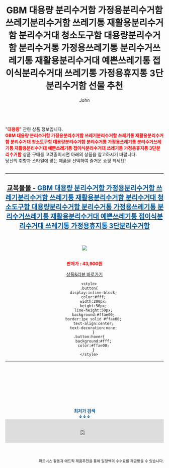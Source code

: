 ﻿---
layout: post
title:  "GBM 대용량 분리수거함 가정용분리수거함 쓰레기분리수거함 쓰레기통 재활용분리수거함 분리수거대 청소도구함 대용량분리수거함 분리수거통 가정용쓰레기통 분리수거쓰레기통 재활용분리수거대 예쁜쓰레기통 접이식분리수거대 쓰레기통 가정용휴지통 3단분리수거함 선물 추천"
author: John
categories: [ 대용량 ]
tags: [ 대용량 파일 전송, 대용량 동영상 용량 줄이기, 대용량 보조배터리, 대용량 파일 공유, 대용량 mkv mp4 변환, 대용량 pdf 용량 줄이기, 대용량 과자, 대용량 메일 전송, 대용량 과자 추천, 대용량 usb ]
image: https://gyobokmall.co.kr/web/product/medium/202111/60a79a148b9e89d3ad4a400013cf61e3.jpg 
description: "GBM 대용량 분리수거함 가정용분리수거함 쓰레기분리수거함 쓰레기통 재활용분리수거함 분리수거대 청소도구함 대용량분리수거함 분리수거통 가정용쓰레기통 분리수거쓰레기통 재활용분리수거대 예쁜쓰레기통 접이식분리수거대 쓰레기통 가정용휴지통 3단분리수거함 선물 추천 관련 상품으로 가장 고객 선호도가 높은 제품입니다."
toc: true
toc_sticky: true
---

<br>
"<b><font color='#ff0000'>대용량</font></b>" 관련 상품 정보입니다.
<br>
<b><font color='#ff0000'>GBM 대용량 분리수거함 가정용분리수거함 쓰레기분리수거함 쓰레기통 재활용분리수거함 분리수거대 청소도구함 대용량분리수거함 분리수거통 가정용쓰레기통 분리수거쓰레기통 재활용분리수거대 예쁜쓰레기통 접이식분리수거대 쓰레기통 가정용휴지통 3단분리수거함</font></b> 상품 구매를 고려중이시면 아래의 상품을 참고하시기 바랍니다.
<br>
당신의 취향과 스타일에 맞는 제품을 선택하여 즐거운 쇼핑 되세요!
<br><br>
<hr>
<p>
    
<center><h2><a href="https://nico.kr/WXBOsZ" target="_blank"><b>교복몰몰 - <font color='#01579B'>GBM 대용량 분리수거함 가정용분리수거함 쓰레기분리수거함 쓰레기통 재활용분리수거함 분리수거대 청소도구함 대용량분리수거함 분리수거통 가정용쓰레기통 분리수거쓰레기통 재활용분리수거대 예쁜쓰레기통 접이식분리수거대 쓰레기통 가정용휴지통 3단분리수거함</font></b></a></h2><br>

<a href="https://nico.kr/WXBOsZ" target="_blank"><img src="https://gyobokmall.co.kr/web/product/medium/202111/60a79a148b9e89d3ad4a400013cf61e3.jpg"></a><br><br>

<b><font color='#ff0000'>판매가 : 43,900원 </font></b><br>

<a href="https://nico.kr/WXBOsZ" target="_blank" class="button">상품&리뷰 바로가기</a><p>

        <style>
        .button{
            display:inline-block;
            color:#fff;
            width:200px;
            height:50px;
            line-height:50px;
            background:#ffae00;
            border:1px solid #ffae00;
            text-align:center;
            text-decoration:none;
            }
        .button:hover{
            background:#fff;
            color:#ffae00;
            }
        </style>

<hr>

<br><br><br><br><br><br><br>
<center><b><font color='#01579B' size='medium'>최저가 검색<br>
↓↓↓</font></b></center>
<center><iframe src="https://coupa.ng/b1Tbjx" width="100%" height="75" frameborder="0" scrolling="no" referrerpolicy="unsafe-url"></iframe></center>
<br><br>
<p>
<small>
    <div align="right">파트너스 활동과 애드픽 제품추천을 통해 일정액의 수수료를 제공받을 수 있습니다.</div>
</small>
</p>
